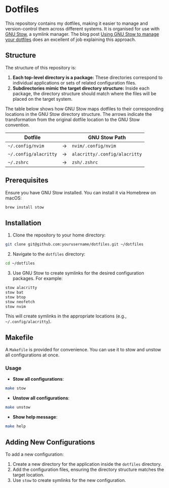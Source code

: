 # Dotfiles

This repository contains my dotfiles, making it easier to manage and version-control them across different systems. It is organised for use with [GNU Stow](https://www.gnu.org/software/stow/), a symlink manager. The blog post [Using GNU Stow to manage your dotfiles](https://brandon.invergo.net/news/2012-05-26-using-gnu-stow-to-manage-your-dotfiles.html) does an excellent of job explaining this approach.

## Structure

The structure of this repository is:

1. **Each top-level directory is a package:** These directories correspond to individual applications or sets of related configuration files.
2. **Subdirectories mimic the target directory structure:** Inside each package, the directory structure should match where the files will be placed on the target system.

The table below shows how GNU Stow maps dotfiles to their corresponding locations in the GNU Stow directory structure. The arrows indicate the transformation from the original dotfile location to the GNU Stow convention.

| Dotfile               |                                  | GNU Stow Path                 |
|-----------------------|----------------------------------|-------------------------------|
| `~/.config/nvim`      | &#8594;                          | `nvim/.config/nvim`           |
| `~/.config/alacritty` | &#8594;                          | `alacritty/.config/alacritty` |
| `~/.zshrc`            | &#8594;                          | `zsh/.zshrc`                  |

## Prerequisites

Ensure you have GNU Stow installed. You can install it via Homebrew on macOS:

```sh
brew install stow
```

## Installation

1. Clone the repository to your home directory:

```sh
git clone git@github.com:yourusername/dotfiles.git ~/dotfiles
```

2. Navigate to the `dotfiles` directory:

```sh
cd ~/dotfiles
```

3. Use GNU Stow to create symlinks for the desired configuration packages. For example:

```sh
stow alacritty
stow bat
stow btop
stow neofetch
stow nvim
```

This will create symlinks in the appropriate locations (e.g., `~/.config/alacritty`).

## Makefile

A `Makefile` is provided for convenience. You can use it to stow and unstow all configurations at once.

### Usage

- **Stow all configurations**:

```sh
make stow
```

- **Unstow all configurations**:

```sh
make unstow
```

- **Show help message**:

```sh
make help
```

## Adding New Configurations

To add a new configuration:

1. Create a new directory for the application inside the `dotfiles` directory.
2. Add the configuration files, ensuring the directory structure matches the target location.
3. Use `stow` to create symlinks for the new configuration.
